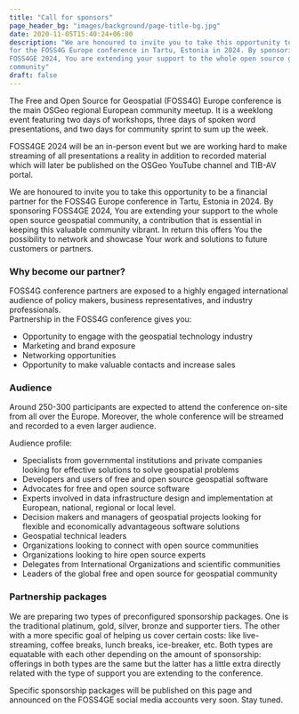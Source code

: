 ```yaml
---
title: "Call for sponsors"
page_header_bg: "images/background/page-title-bg.jpg"
date: 2020-11-05T15:40:24+06:00
description: "We are honoured to invite you to take this opportunity to be a financial partner
for the FOSS4G Europe conference in Tartu, Estonia in 2024. By sponsoring
FOSS4GE 2024, You are extending your support to the whole open source geospatial
community"
draft: false
---
```


The Free and Open Source for Geospatial (FOSS4G) Europe conference is the main
OSGeo regional European community meetup. It is a weeklong event featuring two
days of workshops, three days of spoken word presentations, and two days for
community sprint to sum up the week.

FOSS4GE 2024 will be an in-person event but we are working hard to make
streaming of all presentations a reality in addition to recorded material which
will later be published on the OSGeo YouTube channel and TIB-AV portal.

We are honoured to invite you to take this opportunity to be a financial partner
for the FOSS4G Europe conference in Tartu, Estonia in 2024. By sponsoring
FOSS4GE 2024, You are extending your support to the whole open source geospatial
community, a contribution that is essential in keeping this valuable community
vibrant. In return this offers You the possibility to network and showcase
Your work and solutions to future customers or partners.

### Why become our partner?

FOSS4G  conference partners are exposed to a highly engaged international
audience of policy makers, business representatives, and industry professionals.  
Partnership in the FOSS4G conference gives you:

- Opportunity to engage with the geospatial technology industry
- Marketing and brand exposure
- Networking opportunities
- Opportunity to make valuable contacts and increase sales

### Audience

Around 250-300 participants are expected to attend the conference on-site from all
over the Europe. Moreover, the whole conference will be streamed and recorded
to a even larger audience.

Audience profile:

- Specialists from governmental institutions and private companies looking
  for effective solutions to solve geospatial problems
- Developers and users of free and open source geospatial software
- Advocates for free and open source software
- Experts involved in data infrastructure design and implementation at
  European, national, regional or local level.
- Decision makers and managers of geospatial projects looking for flexible and
  economically advantageous software solutions
- Geospatial technical leaders
- Organizations looking to connect with open source communities
- Organizations looking to hire open source experts
- Delegates from International Organizations and scientific communities
- Leaders of the global free and open source for geospatial community

### Partnership packages

We are preparing two types of preconfigured sponsorship packages. One is the
traditional platinum, gold, silver, bronze and supporter tiers. The other
with a more specific goal of helping us cover certain costs: like live-streaming,
coffee breaks, lunch breaks, ice-breaker, etc. Both types are equatable with
each other depending on the amount of sponsorship: offerings in both types are
the same but the latter has a little extra directly related with the type
of support you are extending to the conference.

Specific sponsorship packages will be published on this page and announced
on the FOSS4GE social media accounts very soon. Stay tuned.
